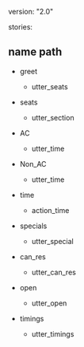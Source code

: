 version: "2.0"

stories:

<!-- - story: happy path
  steps:
  - intent: greet
  - action: utter_seats
  - intent: seats
  - action: utter_section
  - action: utter_time -->

<!-- # - story: sad path 1
#   steps:
#   - intent: greet
#   - action: utter_greet
#   - intent: mood_unhappy
#   - action: utter_cheer_up
#   - action: utter_did_that_help
#   - intent: affirm
#   - action: utter_happy

# - story: sad path 2
#   steps:
#   - intent: greet
#   - action: utter_greet
#   - intent: mood_unhappy
#   - action: utter_cheer_up
#   - action: utter_did_that_help
#   - intent: deny
#   - action: utter_goodbye -->
## name path
* greet
  - utter_seats
* seats
  - utter_section
* AC 
  - utter_time
* Non_AC 
  - utter_time  
* time
  - action_time
  
* specials
  - utter_special  
* can_res
  - utter_can_res  
* open
  - utter_open
* timings
  - utter_timings         